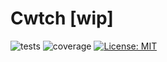 # Cwtch [wip]

![tests](https://github.com/levsh/cwtch/workflows/tests/badge.svg)
![coverage](https://img.shields.io/endpoint?url=https://gist.githubusercontent.com/levsh/f079c374abda6c5bd393c3ac723f1182/raw/coverage.json)
[![License: MIT](https://img.shields.io/badge/License-MIT-yellow.svg)](https://opensource.org/licenses/MIT)
